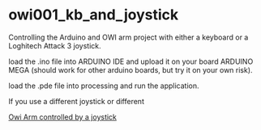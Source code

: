# owi001_kb_and_joystick
Controlling the Arduino and OWI arm project with either a keyboard or a Loghitech Attack 3 joystick.

load the .ino file into ARDUINO IDE and upload it on your board ARDUINO MEGA (should work for other arduino boards, but try it on your own risk). 

load the .pde file into processing and run the application.

If you use a different joystick or different

[Owi Arm controlled by a joystick](https://youtu.be/QRYcRvbPPYo)
